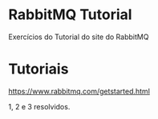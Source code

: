 # RabbitMQ Tutorial
Exercícios do Tutorial do site do RabbitMQ

# Tutoriais
https://www.rabbitmq.com/getstarted.html

1, 2 e 3 resolvidos.
